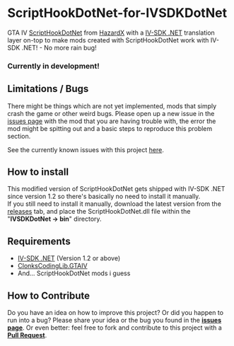# ScriptHookDotNet-for-IVSDKDotNet
GTA IV [ScriptHookDotNet](https://github.com/HazardX/gta4_scripthookdotnet) from [HazardX](https://twitter.com/HazardX) with a [IV-SDK .NET](https://github.com/ClonkAndre/IV-SDK-DotNet) translation layer on-top to make mods created with ScriptHookDotNet work with IV-SDK .NET! - No more rain bug!

### Currently in development!

## Limitations / Bugs
There might be things which are not yet implemented, mods that simply crash the game or other weird bugs.
Please open up a new issue in the [issues page](https://github.com/ClonkAndre/ScriptHookDotNet-for-IVSDKDotNet/issues) with the mod that you are having trouble with, the error the mod might be spitting out and a basic steps to reproduce this problem section.  

See the currently known issues with this project [here](https://github.com/ClonkAndre/ScriptHookDotNet-for-IVSDKDotNet/issues/1).

## How to install
This modified version of ScriptHookDotNet gets shipped with IV-SDK .NET since version 1.2 so there's basically no need to install it manually.  
If you still need to install it manually, download the latest version from the [releases](https://github.com/ClonkAndre/ScriptHookDotNet-for-IVSDKDotNet/releases) tab, and place the ScriptHookDotNet.dll file within the "**IVSDKDotNet -> bin**" directory. 

## Requirements
- [IV-SDK .NET](https://github.com/ClonkAndre/IV-SDK-DotNet) (Version 1.2 or above)
- [ClonksCodingLib.GTAIV](https://github.com/ClonkAndre/ClonksCodingLib.GTAIV)
- And... ScriptHookDotNet mods i guess

## How to Contribute
Do you have an idea on how to improve this project? Or did you happen to run into a bug? Please share your idea or the bug you found in the **[issues page](https://github.com/ClonkAndre/ScriptHookDotNet-for-IVSDKDotNet/issues)**. Or even better: feel free to fork and contribute to this project with a **[Pull Request](https://github.com/ClonkAndre/ScriptHookDotNet-for-IVSDKDotNet/pulls)**.
